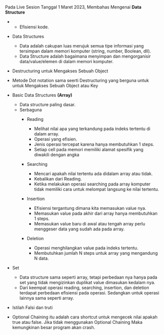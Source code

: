 Pada Live Sesion Tanggal 1 Maret 2023, Membahas Mengenai **Data Structure**
*   * Efisiensi kode.

* Data Structures
    * Data adalah cakupan luas merujuk semua tipe informasi yang tersimpan dalam memori komputer (string, number, Boolean, dll).
    * Data Structure adalah bagaimana menyimpan dan mengorganisir data/value/elemen di dalam memori komputer.
    
* Destructuring untuk Mengakses Sebuah Object
* Metode Dot notation sama seerti Destructuring yang berguna untuk untuk Mengakses Sebuah Object atau Key

* Basic Data Structures **(Array)**
    * Data structure paling dasar.
    * Serbaguna
        * Reading
            * Melihat nilai apa yang terkandung pada indeks tertentu di dalam array.
            * Operasi yang efisien.
            * Jenis operasi tercepat karena hanya membutuhkan 1 steps.
            * Setiap cell pada memori memiliki alamat spesifik yang diwakili dengan angka
          
        * Searching
            * Mencari apakah nilai tertentu ada didalam array atau tidak.
            * Kebalikan dari Reading.
            * Ketika melakukan operasi searching pada array komputer tidak memiliki cara untuk melompat langsung ke nilai tertentu.
            
        * Insertion
            * Efisiensi tergantung dimana kita memasukan value nya.
            * Memasukan value pada akhir dari array hanya membutuhkan 1 steps.
            * Memasukan value baru di awal atau tengah array perlu menggeser data yang sudah ada pada array.
            
        * Deletion
            * Operasi menghilangkan value pada indeks tertentu.
            * Membutuhkan jumlah N steps untuk array yang mengandung N data.

*	Set
    * Data structure sama seperti array, tetapi perbedaan nya hanya pada set yang tidak mengizinkan duplikat value dimasukan kedalam nya.
    * Dari keempat operasi reading, searching, insertion, dan deletion terdapat perbedaan efisiensi pada operasi. Sedangkan untuk operasi lainnya sama seperti array.

* Istilah Falsi dan truti
* Optional Chaining itu adalah cara shortcut untuk mengecek nilai apakah true atau false. Jika tidak menggunakan Optional Chaining Maka kemungkinan besar program akan crash.
